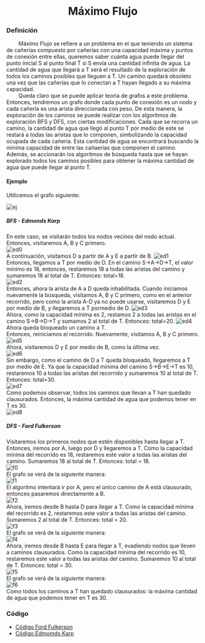 <div align="center">

# Máximo Flujo  

 <div align="left">
 
 ### Definición  

&nbsp;&nbsp;&nbsp;&nbsp;&nbsp;&nbsp;&nbsp;&nbsp;Máximo Flujo se refiere a un problema en el que teniendo un sistema de cañerías compuesto por cañerías con una capacidad máxima y puntos de conexión entre ellas, queremos saber cuánta agua puede llegar del punto inicial S al punto final T si S envía una cantidad infinita de agua. La cantidad de agua que llegará a T será el resultado de la exploración de todos los caminos posibles que lleguen a T. Un camino quedará obsoleto una vez que las cañerías que lo conectan a T hayan llegado a su máxima capacidad.  
&nbsp;&nbsp;&nbsp;&nbsp;&nbsp;&nbsp;&nbsp;&nbsp;Queda claro que se puede aplicar teoría de grafos a este problema. Entonces, tendremos un grafo donde cada punto de conexión es un nodo y cada cañería es una arista direccionada con peso. De esta manera, la exploración de los caminos se puede realizar con los algoritmos de exploración BFS y DFS, con ciertas modificaciones. Cada que se recorra un camino, la cantidad de agua que llegó al punto T por medio de este se restará a todas las aristas que lo componen, simbolizando la capacidad ocupada de cada cañería. Esta cantidad de agua se encontrará buscando la mínima capacidad de entre las cañaerías que componen el camino. Además, se accionarán los algoritmos de búsqueda hasta que se hayan explorado todos los caminos posibles para obtener la máxima cantidad de agua que puede llegar al punto T.  

 #### Ejemplo  
 
 Utilicemos el grafo siguiente:  
 
  ![ej](https://imgur.com/iSH5C5G.png)  
 
 ##### BFS - Edmonds Karp  
 
  En este caso, se visitarán todos los nodos vecinos del nodo actual. Entonces, visitaremos A, B y C primero.  
  ![ed0](https://imgur.com/OQQhFTT.png)  
  A continuación, visitamos D a partir de A y E a partir de B. 
  ![ed1](https://imgur.com/qGApQhZ.png)  
  Entonces, llegamos a T por medio de D. En el camino S->A->D->T, el valor mínimo es 18, entonces, restaremos 18 a todas las aristas del camino y sumaremos 18 al total de T. Entonces: total=18.  
  ![ed2](https://imgur.com/oDAINpJ.png)  
  Entonces, ahora la arista de A a D queda inhabilitada. Cuando iniciamos nuevamente la búsqueda, visitamos A, B y C primero, como en el anterior recorrido, pero como la arista A-D ya no puede usarse, visitaremos D y E por medio de B, y llegaremos a T pormedio de D. 
  ![ed3](https://imgur.com/gjKspDO.png)  
  Ahora, como la capacidad mínima es 2, restamos 2 a todas las aristas en el camino S->B->D->T y sumamos 2 al total de T. Entonces: total=20.
  ![ed4](https://imgur.com/tiIaOhj.png)  
  Ahora queda bloqueado un camino a T.  
  Entonces, reiniciamos el recorrido. Nuevamente, visitamos A, B y C primero.   
  ![ed5](https://imgur.com/njoDU6P.png)  
  Ahora, visitaremos D y E por medio de B, como la última vez.  
  ![ed6](https://imgur.com/OJEnJIO.png)  
  Sin embargo, como el camino de D a T queda bloqueado, llegaremos a T por medio de E. Ya que la capacidad mínima del camino S->B->E->T es 10, restaremos 10 a todas las aristas del recorrido y sumaremos 10 al total de T. Entonces: total=30.  
  ![ed7](https://imgur.com/SeH4TvE.png)  
  Como podemos observar, todos los caminos que llevan a T han quedado clausurados. Entonces, la máxima cantidad de agua que podemos tener en T es 30.  
  ![ed8](https://imgur.com/y7uoMRY.png)  
  
 ##### DFS - Ford Fulkerson  
  
  Visitaremos los primeros nodos que estén disponibles hasta llegar a T.  
  Entonces, iremos por A, luego por D y llegaremos a T. Como la capacidad mínima del recorrido es 18, restaremos este valor a todas las aristas del camino. Sumaremos 18 al total de T. Entonces: total = 18.  
  ![f0](https://imgur.com/p7MLRZV.png)  
  El grafo se verá de la siguiente manera:  
  ![f1](https://imgur.com/TBozJXa.png)  
  El algoritmo intentará ir por A, pero el único camino de A está clausurado, entonces pasaremos directamente a B.  
  ![f2](https://imgur.com/ToYLLl0.png)  
  Ahora, iremos desde B hasta D para llegar a T. Como la capacidad mínima del recorrido es 2, restaremos este valor a todas las aristas del camino. Sumaremos 2 al total de T. Entonces: total = 20.  
  ![f3](https://imgur.com/stDdNpi.png)  
  El grafo se verá de la siguiente manera:  
  ![f4](https://imgur.com/U03w777.png)  
  Ahora, iremos desde B hasta E para llegar a T, evadiendo nodos que lleven a caminos clausurados. Como la capacidad mínima del recorrido es 10, restaremos este valor a todas las aristas del camino. Sumaremos 10 al total de T. Entonces: total = 30.  
  ![f5](https://imgur.com/LLRgNC0.png)  
  El grafo se verá de la siguiente manera:  
  ![f6](https://imgur.com/CMzMq7e.png)  
  Como todos los caminos a T han quedado clausurados: la máxima cantidad de agua que podemos tener en T es 30.  
   ### Código
  * [Código Ford Fulkerson](https://github.com/marinovivianUPB/Algoritmica/tree/main/Teoria%20de%20Grafos/Maximo%20Flujo/Ford%20Fulkerson/main.cpp)  
  * [Código Edmomds Karp](https://github.com/marinovivianUPB/Algoritmica/blob/main/Teoria%20de%20Grafos/Maximo%20Flujo/Edmonds%20Karp/main.cpp)  
  

